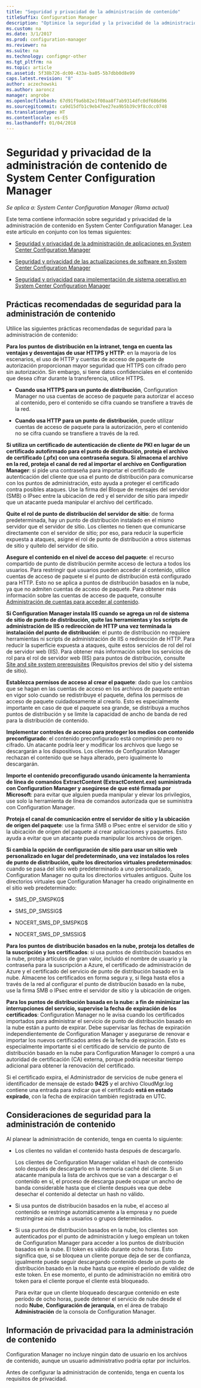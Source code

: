 ```yaml
---
title: "Seguridad y privacidad de la administración de contenido"
titleSuffix: Configuration Manager
description: "Optimice la seguridad y la privacidad de la administración de contenido de System Center Configuration Manager."
ms.custom: na
ms.date: 3/1/2017
ms.prod: configuration-manager
ms.reviewer: na
ms.suite: na
ms.technology: configmgr-other
ms.tgt_pltfrm: na
ms.topic: article
ms.assetid: 5f38b726-dc00-433a-ba05-5b7dbb0d8e99
caps.latest.revision: "8"
author: aczechowski
ms.author: aaroncz
manager: angrobe
ms.openlocfilehash: 67d91f9a6b82e1f00aa8f7ab9314dfc0df686d96
ms.sourcegitcommit: ca9d15dfb1c9eb47ee27ea9b5b39c9f8cdcc0748
ms.translationtype: HT
ms.contentlocale: es-ES
ms.lasthandoff: 01/04/2018
---
```

# <a name="security-and-privacy-for-content-management-for-system-center-configuration-manager"></a>Seguridad y privacidad de la administración de contenido de System Center Configuration Manager

*Se aplica a: System Center Configuration Manager (Rama actual)*

Este tema contiene información sobre seguridad y privacidad de la administración de contenido en System Center Configuration Manager. Lea este artículo en conjunto con los temas siguientes:  

-   [Seguridad y privacidad de la administración de aplicaciones en System Center Configuration Manager](../../../apps/plan-design/security-and-privacy-for-application-management.md)  

-   [Seguridad y privacidad de las actualizaciones de software en System Center Configuration Manager](/sccm/sum/plan-design/security-and-privacy-for-software-updates)  

-   [Seguridad y privacidad para implementación de sistema operativo en System Center Configuration Manager](../../../osd/plan-design/security-and-privacy-for-operating-system-deployment.md)  

##  <a name="BKMK_Security_ContentManagement"></a> Prácticas recomendadas de seguridad para la administración de contenido  
 Utilice las siguientes prácticas recomendadas de seguridad para la administración de contenido:  

 **Para los puntos de distribución en la intranet, tenga en cuenta las ventajas y desventajas de usar HTTPS y HTTP**: en la mayoría de los escenarios, el uso de HTTP y cuentas de acceso de paquete de autorización proporcionan mayor seguridad que HTTPS con cifrado pero sin autorización. Sin embargo, si tiene datos confidenciales en el contenido que desea cifrar durante la transferencia, utilice HTTPS.  

-   **Cuando usa HTTPS para un punto de distribución**, Configuration Manager no usa cuentas de acceso de paquete para autorizar el acceso al contenido, pero el contenido se cifra cuando se transfiere a través de la red.  

-   **Cuando usa HTTP para un punto de distribución**, puede utilizar cuentas de acceso de paquete para la autorización, pero el contenido no se cifra cuando se transfiere a través de la red.  


**Si utiliza un certificado de autenticación de cliente de PKI en lugar de un certificado autofirmado para el punto de distribución, proteja el archivo de certificado (.pfx) con una contraseña segura. Si almacena el archivo en la red, proteja el canal de red al importar el archivo en Configuration Manager**: si pide una contraseña para importar el certificado de autenticación del cliente que usa el punto de distribución para comunicarse con los puntos de administración, esto ayuda a proteger el certificado contra posibles ataques. Use la firma del Bloque de mensajes del servidor (SMB) o IPsec entre la ubicación de red y el servidor de sitio para impedir que un atacante pueda manipular el archivo del certificado.  

**Quite el rol de punto de distribución del servidor de sitio**: de forma predeterminada, hay un punto de distribución instalado en el mismo servidor que el servidor de sitio. Los clientes no tienen que comunicarse directamente con el servidor de sitio; por eso, para reducir la superficie expuesta a ataques, asigne el rol de punto de distribución a otros sistemas de sitio y quítelo del servidor de sitio.  

**Asegure el contenido en el nivel de acceso del paquete**: el recurso compartido de punto de distribución permite acceso de lectura a todos los usuarios. Para restringir qué usuarios pueden acceder al contenido, utilice cuentas de acceso de paquete si el punto de distribución está configurado para HTTP. Esto no se aplica a puntos de distribución basados en la nube, ya que no admiten cuentas de acceso de paquete. Para obtener más información sobre las cuentas de acceso de paquete, consulte [Administración de cuentas para acceder al contenido](../../../core/plan-design/hierarchy/manage-accounts-to-access-content.md).


**Si Configuration Manager instala IIS cuando se agrega un rol de sistema de sitio de punto de distribución, quite las herramientas y los scripts de administración de IIS o redirección de HTTP una vez terminada la instalación del punto de distribución**: el punto de distribución no requiere herramientas ni scripts de administración de IIS o redirección de HTTP. Para reducir la superficie expuesta a ataques, quite estos servicios de rol del rol de servidor web (IIS).  Para obtener más información sobre los servicios de rol para el rol de servidor web (IIS) para puntos de distribución, consulte [Site and site system prerequisites](/sccm/core/plan-design/configs/site-and-site-system-prerequisites) (Requisitos previos del sitio y del sistema de sitio).  

**Establezca permisos de acceso al crear el paquete**: dado que los cambios que se hagan en las cuentas de acceso en los archivos de paquete entran en vigor solo cuando se redistribuye el paquete, defina los permisos de acceso de paquete cuidadosamente al crearlo. Esto es especialmente importante en caso de que el paquete sea grande, se distribuya a muchos puntos de distribución y se limite la capacidad de ancho de banda de red para la distribución de contenido.  

**Implementar controles de acceso para proteger los medios con contenido preconfigurado**: el contenido preconfigurado está comprimido pero no cifrado. Un atacante podría leer y modificar los archivos que luego se descargarán a los dispositivos. Los clientes de Configuration Manager rechazan el contenido que se haya alterado, pero igualmente lo descargarán.  

**Importe el contenido preconfigurado usando únicamente la herramienta de línea de comandos ExtractContent (ExtractContent.exe) suministrada con Configuration Manager y asegúrese de que esté firmada por Microsoft**: para evitar que alguien pueda manipular y elevar los privilegios, use solo la herramienta de línea de comandos autorizada que se suministra con Configuration Manager.  

**Proteja el canal de comunicación entre el servidor de sitio y la ubicación de origen del paquete**: use la firma SMB o IPsec entre el servidor de sitio y la ubicación de origen del paquete al crear aplicaciones y paquetes. Esto ayuda a evitar que un atacante pueda manipular los archivos de origen.  

**Si cambia la opción de configuración de sitio para usar un sitio web personalizado en lugar del predeterminado, una vez instalados los roles de punto de distribución, quite los directorios virtuales predeterminados**: cuando se pasa del sitio web predeterminado a uno personalizado, Configuration Manager no quita los directorios virtuales antiguos. Quite los directorios virtuales que Configuration Manager ha creado originalmente en el sitio web predeterminado:  

-   SMS_DP_SMSPKG$  

-   SMS_DP_SMSSIG$  

-   NOCERT_SMS_DP_SMSPKG$  

-   NOCERT_SMS_DP_SMSSIG$  

**Para los puntos de distribución basados en la nube, proteja los detalles de la suscripción y los certificados**: si usa puntos de distribución basados en la nube, proteja artículos de gran valor, incluido el nombre de usuario y la contraseña para la suscripción a Azure, el certificado de administración de Azure y el certificado del servicio de punto de distribución basado en la nube. Almacene los certificados en forma segura y, si llega hasta ellos a través de la red al configurar el punto de distribución basado en la nube, use la firma SMB o IPsec entre el servidor de sitio y la ubicación de origen.  

**Para los puntos de distribución basada en la nube: a fin de minimizar las interrupciones del servicio, supervise la fecha de expiración de los certificados**: Configuration Manager no le avisa cuando los certificados importados para administrar el servicio de punto de distribución basado en la nube están a punto de expirar. Debe supervisar las fechas de expiración independientemente de Configuration Manager y asegurarse de renovar e importar los nuevos certificados antes de la fecha de expiración. Esto es especialmente importante si el certificado de servicio de punto de distribución basado en la nube para Configuration Manager lo compró a una autoridad de certificación (CA) externa, porque podría necesitar tiempo adicional para obtener la renovación del certificado.  

 Si el certificado expira, el Administrador de servicios de nube genera el identificador de mensaje de estado **9425** y el archivo CloudMgr.log contiene una entrada para indicar que el certificado **está en estado expirado**, con la fecha de expiración también registrada en UTC.  

## <a name="security-considerations-for-content-management"></a>Consideraciones de seguridad para la administración de contenido  
Al planear la administración de contenido, tenga en cuenta lo siguiente:  

-   Los clientes no validan el contenido hasta después de descargarlo.  

     Los clientes de Configuration Manager validan el hash de contenido solo después de descargarlo en la memoria caché del cliente. Si un atacante manipula la lista de archivos que se van a descargar o el contenido en sí, el proceso de descarga puede ocupar un ancho de banda considerable hasta que el cliente después vea que debe desechar el contenido al detectar un hash no válido.  

-   Si usa puntos de distribución basados en la nube, el acceso al contenido se restringe automáticamente a la empresa y no puede restringirse aún más a usuarios o grupos determinados.  

-   Si usa puntos de distribución basados en la nube, los clientes son autenticados por el punto de administración y luego emplean un token de Configuration Manager para acceder a los puntos de distribución basados en la nube. El token es válido durante ocho horas. Esto significa que, si se bloquea un cliente porque deja de ser de confianza, igualmente puede seguir descargando contenido desde un punto de distribución basado en la nube hasta que expire el período de validez de este token. En ese momento, el punto de administración no emitirá otro token para el cliente porque el cliente está bloqueado.  

     Para evitar que un cliente bloqueado descargue contenido en este período de ocho horas, puede detener el servicio de nube desde el nodo **Nube**, **Configuración de jerarquía**, en el área de trabajo **Administración** de la consola de Configuration Manager.  

##  <a name="BKMK_Privacy_ContentManagement"></a> Información de privacidad para la administración de contenido  
 Configuration Manager no incluye ningún dato de usuario en los archivos de contenido, aunque un usuario administrativo podría optar por incluirlos.  

 Antes de configurar la administración de contenido, tenga en cuenta los requisitos de privacidad.  

